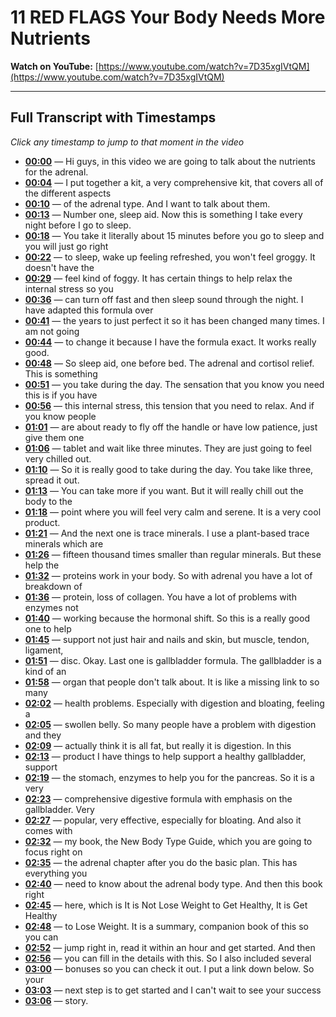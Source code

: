 # 11 RED FLAGS Your Body Needs More Nutrients

**Watch on YouTube:** [https://www.youtube.com/watch?v=7D35xgIVtQM](https://www.youtube.com/watch?v=7D35xgIVtQM)

---

## Full Transcript with Timestamps

*Click any timestamp to jump to that moment in the video*

- **[00:00](https://www.youtube.com/watch?v=7D35xgIVtQM&t=0s)** — Hi guys, in this video we are going to talk about the nutrients for the adrenal.
- **[00:04](https://www.youtube.com/watch?v=7D35xgIVtQM&t=4s)** — I put together a kit, a very comprehensive kit, that covers all of the different aspects
- **[00:10](https://www.youtube.com/watch?v=7D35xgIVtQM&t=10s)** — of the adrenal type. And I want to talk about them.
- **[00:13](https://www.youtube.com/watch?v=7D35xgIVtQM&t=13s)** — Number one, sleep aid. Now this is something I take every night before I go to sleep.
- **[00:18](https://www.youtube.com/watch?v=7D35xgIVtQM&t=18s)** — You take it literally about 15 minutes before you go to sleep and you will just go right
- **[00:22](https://www.youtube.com/watch?v=7D35xgIVtQM&t=22s)** — to sleep, wake up feeling refreshed, you won't feel groggy. It doesn't have the
- **[00:29](https://www.youtube.com/watch?v=7D35xgIVtQM&t=29s)** — feel kind of foggy. It has certain things to help relax the internal stress so you
- **[00:36](https://www.youtube.com/watch?v=7D35xgIVtQM&t=36s)** — can turn off fast and then sleep sound through the night. I have adapted this formula over
- **[00:41](https://www.youtube.com/watch?v=7D35xgIVtQM&t=41s)** — the years to just perfect it so it has been changed many times. I am not going
- **[00:44](https://www.youtube.com/watch?v=7D35xgIVtQM&t=44s)** — to change it because I have the formula exact. It works really good.
- **[00:48](https://www.youtube.com/watch?v=7D35xgIVtQM&t=48s)** — So sleep aid, one before bed. The adrenal and cortisol relief. This is something
- **[00:51](https://www.youtube.com/watch?v=7D35xgIVtQM&t=51s)** — you take during the day. The sensation that you know you need this is if you have
- **[00:56](https://www.youtube.com/watch?v=7D35xgIVtQM&t=56s)** — this internal stress, this tension that you need to relax. And if you know people
- **[01:01](https://www.youtube.com/watch?v=7D35xgIVtQM&t=61s)** — are about ready to fly off the handle or have low patience, just give them one
- **[01:06](https://www.youtube.com/watch?v=7D35xgIVtQM&t=66s)** — tablet and wait like three minutes. They are just going to feel very chilled out.
- **[01:10](https://www.youtube.com/watch?v=7D35xgIVtQM&t=70s)** — So it is really good to take during the day. You take like three, spread it out.
- **[01:13](https://www.youtube.com/watch?v=7D35xgIVtQM&t=73s)** — You can take more if you want. But it will really chill out the body to the
- **[01:18](https://www.youtube.com/watch?v=7D35xgIVtQM&t=78s)** — point where you will feel very calm and serene. It is a very cool product.
- **[01:21](https://www.youtube.com/watch?v=7D35xgIVtQM&t=81s)** — And the next one is trace minerals. I use a plant-based trace minerals which are
- **[01:26](https://www.youtube.com/watch?v=7D35xgIVtQM&t=86s)** — fifteen thousand times smaller than regular minerals. But these help the
- **[01:32](https://www.youtube.com/watch?v=7D35xgIVtQM&t=92s)** — proteins work in your body. So with adrenal you have a lot of breakdown of
- **[01:36](https://www.youtube.com/watch?v=7D35xgIVtQM&t=96s)** — protein, loss of collagen. You have a lot of problems with enzymes not
- **[01:40](https://www.youtube.com/watch?v=7D35xgIVtQM&t=100s)** — working because the hormonal shift. So this is a really good one to help
- **[01:45](https://www.youtube.com/watch?v=7D35xgIVtQM&t=105s)** — support not just hair and nails and skin, but muscle, tendon, ligament,
- **[01:51](https://www.youtube.com/watch?v=7D35xgIVtQM&t=111s)** — disc. Okay. Last one is gallbladder formula. The gallbladder is a kind of an
- **[01:58](https://www.youtube.com/watch?v=7D35xgIVtQM&t=118s)** — organ that people don't talk about. It is like a missing link to so many
- **[02:02](https://www.youtube.com/watch?v=7D35xgIVtQM&t=122s)** — health problems. Especially with digestion and bloating, feeling a
- **[02:05](https://www.youtube.com/watch?v=7D35xgIVtQM&t=125s)** — swollen belly. So many people have a problem with digestion and they
- **[02:09](https://www.youtube.com/watch?v=7D35xgIVtQM&t=129s)** — actually think it is all fat, but really it is digestion. In this
- **[02:13](https://www.youtube.com/watch?v=7D35xgIVtQM&t=133s)** — product I have things to help support a healthy gallbladder, support
- **[02:19](https://www.youtube.com/watch?v=7D35xgIVtQM&t=139s)** — the stomach, enzymes to help you for the pancreas. So it is a very
- **[02:23](https://www.youtube.com/watch?v=7D35xgIVtQM&t=143s)** — comprehensive digestive formula with emphasis on the gallbladder. Very
- **[02:27](https://www.youtube.com/watch?v=7D35xgIVtQM&t=147s)** — popular, very effective, especially for bloating. And also it comes with
- **[02:32](https://www.youtube.com/watch?v=7D35xgIVtQM&t=152s)** — my book, the New Body Type Guide, which you are going to focus right on
- **[02:35](https://www.youtube.com/watch?v=7D35xgIVtQM&t=155s)** — the adrenal chapter after you do the basic plan. This has everything you
- **[02:40](https://www.youtube.com/watch?v=7D35xgIVtQM&t=160s)** — need to know about the adrenal body type. And then this book right
- **[02:45](https://www.youtube.com/watch?v=7D35xgIVtQM&t=165s)** — here, which is It is Not Lose Weight to Get Healthy, It is Get Healthy
- **[02:48](https://www.youtube.com/watch?v=7D35xgIVtQM&t=168s)** — to Lose Weight. It is a summary, companion book of this so you can
- **[02:52](https://www.youtube.com/watch?v=7D35xgIVtQM&t=172s)** — jump right in, read it within an hour and get started. And then
- **[02:56](https://www.youtube.com/watch?v=7D35xgIVtQM&t=176s)** — you can fill in the details with this. So I also included several
- **[03:00](https://www.youtube.com/watch?v=7D35xgIVtQM&t=180s)** — bonuses so you can check it out. I put a link down below. So your
- **[03:03](https://www.youtube.com/watch?v=7D35xgIVtQM&t=183s)** — next step is to get started and I can't wait to see your success
- **[03:06](https://www.youtube.com/watch?v=7D35xgIVtQM&t=186s)** — story.
